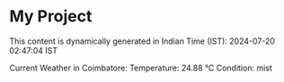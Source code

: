 # My Project

This content is dynamically generated in Indian Time (IST): 2024-07-20 02:47:04 IST


Current Weather in Coimbatore:
Temperature: 24.88 °C
Condition: mist

